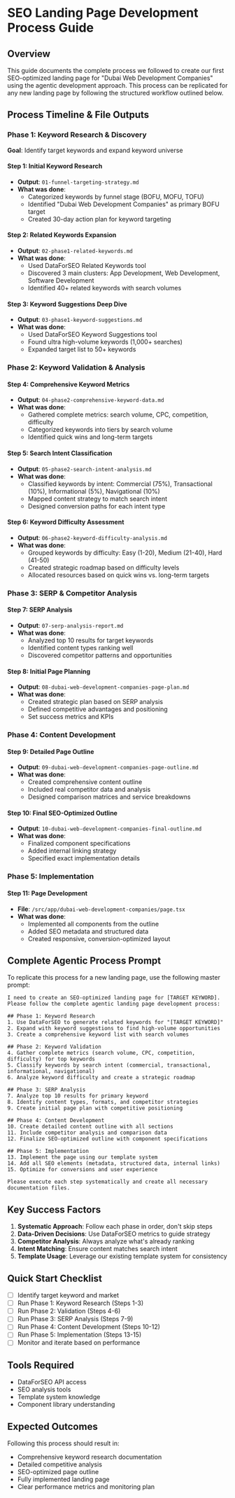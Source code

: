 # SEO Landing Page Development Process Guide

## Overview

This guide documents the complete process we followed to create our first SEO-optimized landing page for "Dubai Web Development Companies" using the agentic development approach. This process can be replicated for any new landing page by following the structured workflow outlined below.

## Process Timeline & File Outputs

### Phase 1: Keyword Research & Discovery
**Goal**: Identify target keywords and expand keyword universe

#### Step 1: Initial Keyword Research
- **Output**: `01-funnel-targeting-strategy.md`
- **What was done**:
  - Categorized keywords by funnel stage (BOFU, MOFU, TOFU)
  - Identified "Dubai Web Development Companies" as primary BOFU target
  - Created 30-day action plan for keyword targeting

#### Step 2: Related Keywords Expansion
- **Output**: `02-phase1-related-keywords.md`
- **What was done**:
  - Used DataForSEO Related Keywords tool
  - Discovered 3 main clusters: App Development, Web Development, Software Development
  - Identified 40+ related keywords with search volumes

#### Step 3: Keyword Suggestions Deep Dive
- **Output**: `03-phase1-keyword-suggestions.md`
- **What was done**:
  - Used DataForSEO Keyword Suggestions tool
  - Found ultra high-volume keywords (1,000+ searches)
  - Expanded target list to 50+ keywords

### Phase 2: Keyword Validation & Analysis

#### Step 4: Comprehensive Keyword Metrics
- **Output**: `04-phase2-comprehensive-keyword-data.md`
- **What was done**:
  - Gathered complete metrics: search volume, CPC, competition, difficulty
  - Categorized keywords into tiers by search volume
  - Identified quick wins and long-term targets

#### Step 5: Search Intent Classification
- **Output**: `05-phase2-search-intent-analysis.md`
- **What was done**:
  - Classified keywords by intent: Commercial (75%), Transactional (10%), Informational (5%), Navigational (10%)
  - Mapped content strategy to match search intent
  - Designed conversion paths for each intent type

#### Step 6: Keyword Difficulty Assessment
- **Output**: `06-phase2-keyword-difficulty-analysis.md`
- **What was done**:
  - Grouped keywords by difficulty: Easy (1-20), Medium (21-40), Hard (41-50)
  - Created strategic roadmap based on difficulty levels
  - Allocated resources based on quick wins vs. long-term targets

### Phase 3: SERP & Competitor Analysis

#### Step 7: SERP Analysis
- **Output**: `07-serp-analysis-report.md`
- **What was done**:
  - Analyzed top 10 results for target keywords
  - Identified content types ranking well
  - Discovered competitor patterns and opportunities

#### Step 8: Initial Page Planning
- **Output**: `08-dubai-web-development-companies-page-plan.md`
- **What was done**:
  - Created strategic plan based on SERP analysis
  - Defined competitive advantages and positioning
  - Set success metrics and KPIs

### Phase 4: Content Development

#### Step 9: Detailed Page Outline
- **Output**: `09-dubai-web-development-companies-page-outline.md`
- **What was done**:
  - Created comprehensive content outline
  - Included real competitor data and analysis
  - Designed comparison matrices and service breakdowns

#### Step 10: Final SEO-Optimized Outline
- **Output**: `10-dubai-web-development-companies-final-outline.md`
- **What was done**:
  - Finalized component specifications
  - Added internal linking strategy
  - Specified exact implementation details

### Phase 5: Implementation

#### Step 11: Page Development
- **File**: `/src/app/dubai-web-development-companies/page.tsx`
- **What was done**:
  - Implemented all components from the outline
  - Added SEO metadata and structured data
  - Created responsive, conversion-optimized layout

## Complete Agentic Process Prompt

To replicate this process for a new landing page, use the following master prompt:

```
I need to create an SEO-optimized landing page for [TARGET KEYWORD]. Please follow the complete agentic landing page development process:

## Phase 1: Keyword Research
1. Use DataForSEO to generate related keywords for "[TARGET KEYWORD]"
2. Expand with keyword suggestions to find high-volume opportunities
3. Create a comprehensive keyword list with search volumes

## Phase 2: Keyword Validation
4. Gather complete metrics (search volume, CPC, competition, difficulty) for top keywords
5. Classify keywords by search intent (commercial, transactional, informational, navigational)
6. Analyze keyword difficulty and create a strategic roadmap

## Phase 3: SERP Analysis
7. Analyze top 10 results for primary keyword
8. Identify content types, formats, and competitor strategies
9. Create initial page plan with competitive positioning

## Phase 4: Content Development
10. Create detailed content outline with all sections
11. Include competitor analysis and comparison data
12. Finalize SEO-optimized outline with component specifications

## Phase 5: Implementation
13. Implement the page using our template system
14. Add all SEO elements (metadata, structured data, internal links)
15. Optimize for conversions and user experience

Please execute each step systematically and create all necessary documentation files.
```

## Key Success Factors

1. **Systematic Approach**: Follow each phase in order, don't skip steps
2. **Data-Driven Decisions**: Use DataForSEO metrics to guide strategy
3. **Competitor Analysis**: Always analyze what's already ranking
4. **Intent Matching**: Ensure content matches search intent
5. **Template Usage**: Leverage our existing template system for consistency

## Quick Start Checklist

- [ ] Identify target keyword and market
- [ ] Run Phase 1: Keyword Research (Steps 1-3)
- [ ] Run Phase 2: Validation (Steps 4-6)
- [ ] Run Phase 3: SERP Analysis (Steps 7-9)
- [ ] Run Phase 4: Content Development (Steps 10-12)
- [ ] Run Phase 5: Implementation (Steps 13-15)
- [ ] Monitor and iterate based on performance

## Tools Required

- DataForSEO API access
- SEO analysis tools
- Template system knowledge
- Component library understanding

## Expected Outcomes

Following this process should result in:
- Comprehensive keyword research documentation
- Detailed competitive analysis
- SEO-optimized page outline
- Fully implemented landing page
- Clear performance metrics and monitoring plan